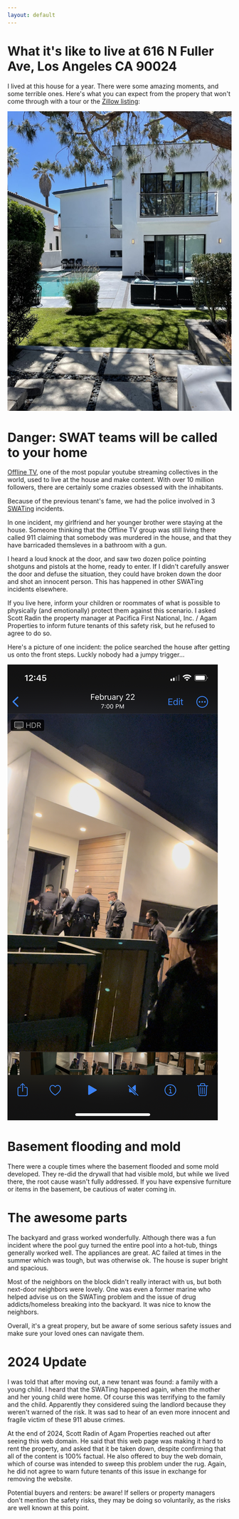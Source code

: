 ```yaml
---
layout: default
---
```


# What it's like to live at 616 N Fuller Ave, Los Angeles CA 90024

I lived at this house for a year. There were some amazing moments, and some terrible ones. Here's what you can expect from the propery that won't come through with a tour or the [Zillow listing](https://www.zillow.com/homedetails/616-N-Fuller-Ave-Los-Angeles-CA-90036/20785361_zpid/):

![house](assets/images/house.jpg)

# Danger: SWAT teams will be called to your home

[Offline TV](https://en.wikipedia.org/wiki/OfflineTV), one of the most popular youtube streaming collectives in the world, used to live at the house and make content. With over 10 million followers, there are certainly some crazies obsessed with the inhabitants.

Because of the previous tenant's fame, we had the police involved in 3 [SWATing](https://en.wikipedia.org/wiki/Swatting) incidents. 

In one incident, my girlfriend and her younger brother were staying at the house. Someone thinking that the Offline TV group was still living there called 911 claiming that somebody was murdered in the house, and that they have barricaded themsleves in a bathroom with a gun.

I heard a loud knock at the door, and saw two dozen police pointing shotguns and pistols at the home, ready to enter. If I didn't carefully answer the door and defuse the situation, they could have broken down the door and shot an innocent person. This has happened in other SWATing incidents elsewhere.

If you live here, inform your children or roommates of what is possible to physically (and emotionally) protect them against this scenario. I asked Scott Radin the property manager at Pacifica First National, Inc. / Agam Properties to inform future tenants of this safety risk, but he refused to agree to do so.

Here's a picture of one incident: the police searched the house after getting us onto the front steps. Luckly nobody had a jumpy trigger...

![SWATing](assets/images/swat.jpeg)

# Basement flooding and mold

There were a couple times where the basement flooded and some mold developed. They re-did the drywall that had visible mold, but while we lived there, the root cause wasn't fully addressed. If you have expensive furniture or items in the basement, be cautious of water coming in.

# The awesome parts

The backyard and grass worked wonderfully. Although there was a fun incident where the pool guy turned the entire pool into a hot-tub, things generally worked well. The appliances are great. AC failed at times in the summer which was tough, but was otherwise ok. The house is super bright and spacious.

Most of the neighbors on the block didn't really interact with us, but both next-door neighbors were lovely. One was even a former marine who helped advise us on the SWATing problem and the issue of drug addicts/homeless breaking into the backyard. It was nice to know the neighbors.

Overall, it's a great propery, but be aware of some serious safety issues and make sure your loved ones can navigate them.

# 2024 Update

I was told that after moving out, a new tenant was found: a family with a young child. I heard that the SWATing happened again, when the mother and her young child were home. Of course this was terrifying to the family and the child. Apparently they considered suing the landlord because they weren't warned of the risk. It was sad to hear of an even more innocent and fragile victim of these 911 abuse crimes.

At the end of 2024, Scott Radin of Agam Properties reached out after seeing this web domain. He said that this web page was making it hard to rent the property, and asked that it be taken down, despite confirming that all of the content is 100% factual. He also offered to buy the web domain, which of course was intended to sweep this problem under the rug. Again, he did not agree to warn future tenants of this issue in exchange for removing the website.

Potential buyers and renters: be aware! If sellers or property managers don't mention the safety risks, they may be doing so voluntarily, as the risks are well known at this point.
